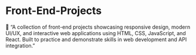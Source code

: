 # Front-End-Projects
🚀 “A collection of front-end projects showcasing responsive design, modern UI/UX, and interactive web applications using HTML, CSS, JavaScript, and React. Built to practice and demonstrate skills in web development and API integration.”
